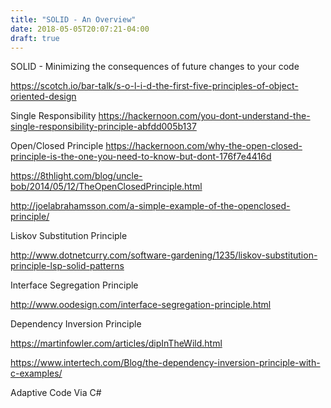 ```yaml
---
title: "SOLID - An Overview"
date: 2018-05-05T20:07:21-04:00
draft: true
---
```


SOLID - Minimizing the consequences of future changes to your code

https://scotch.io/bar-talk/s-o-l-i-d-the-first-five-principles-of-object-oriented-design


Single Responsibility
https://hackernoon.com/you-dont-understand-the-single-responsibility-principle-abfdd005b137

Open/Closed Principle
https://hackernoon.com/why-the-open-closed-principle-is-the-one-you-need-to-know-but-dont-176f7e4416d

https://8thlight.com/blog/uncle-bob/2014/05/12/TheOpenClosedPrinciple.html

http://joelabrahamsson.com/a-simple-example-of-the-openclosed-principle/


Liskov Substitution Principle

http://www.dotnetcurry.com/software-gardening/1235/liskov-substitution-principle-lsp-solid-patterns

Interface Segregation Principle

http://www.oodesign.com/interface-segregation-principle.html


Dependency Inversion Principle

https://martinfowler.com/articles/dipInTheWild.html

https://www.intertech.com/Blog/the-dependency-inversion-principle-with-c-examples/


Adaptive Code Via C#

